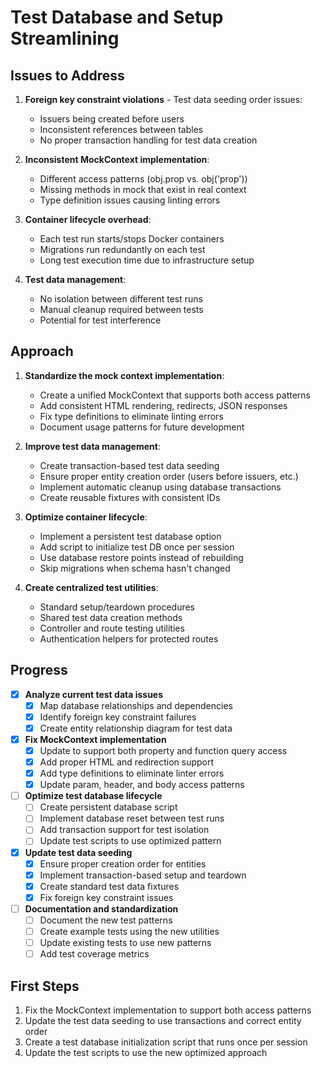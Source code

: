 # Test Database and Setup Streamlining

## Issues to Address
1. **Foreign key constraint violations** - Test data seeding order issues:
   - Issuers being created before users
   - Inconsistent references between tables
   - No proper transaction handling for test data creation

2. **Inconsistent MockContext implementation**:
   - Different access patterns (obj.prop vs. obj('prop'))
   - Missing methods in mock that exist in real context
   - Type definition issues causing linting errors

3. **Container lifecycle overhead**:
   - Each test run starts/stops Docker containers
   - Migrations run redundantly on each test
   - Long test execution time due to infrastructure setup

4. **Test data management**:
   - No isolation between different test runs
   - Manual cleanup required between tests
   - Potential for test interference

## Approach
1. **Standardize the mock context implementation**:
   - Create a unified MockContext that supports both access patterns
   - Add consistent HTML rendering, redirects, JSON responses
   - Fix type definitions to eliminate linting errors
   - Document usage patterns for future development

2. **Improve test data management**:
   - Create transaction-based test data seeding
   - Ensure proper entity creation order (users before issuers, etc.)
   - Implement automatic cleanup using database transactions
   - Create reusable fixtures with consistent IDs

3. **Optimize container lifecycle**:
   - Implement a persistent test database option
   - Add script to initialize test DB once per session
   - Use database restore points instead of rebuilding
   - Skip migrations when schema hasn't changed

4. **Create centralized test utilities**:
   - Standard setup/teardown procedures
   - Shared test data creation methods
   - Controller and route testing utilities
   - Authentication helpers for protected routes

## Progress
- [x] **Analyze current test data issues**
  - [x] Map database relationships and dependencies
  - [x] Identify foreign key constraint failures
  - [x] Create entity relationship diagram for test data

- [x] **Fix MockContext implementation**
  - [x] Update to support both property and function query access
  - [x] Add proper HTML and redirection support
  - [x] Add type definitions to eliminate linter errors
  - [x] Update param, header, and body access patterns

- [ ] **Optimize test database lifecycle**
  - [ ] Create persistent database script
  - [ ] Implement database reset between test runs
  - [ ] Add transaction support for test isolation
  - [ ] Update test scripts to use optimized pattern

- [x] **Update test data seeding**
  - [x] Ensure proper creation order for entities
  - [x] Implement transaction-based setup and teardown
  - [x] Create standard test data fixtures
  - [x] Fix foreign key constraint issues

- [ ] **Documentation and standardization**
  - [ ] Document the new test patterns
  - [ ] Create example tests using the new utilities
  - [ ] Update existing tests to use new patterns
  - [ ] Add test coverage metrics

## First Steps
1. Fix the MockContext implementation to support both access patterns
2. Update the test data seeding to use transactions and correct entity order
3. Create a test database initialization script that runs once per session
4. Update the test scripts to use the new optimized approach 